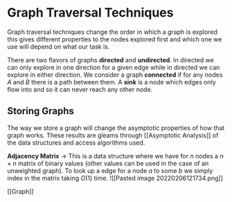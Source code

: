 # Graph Traversal Techniques
Graph traversal techniques change the order in which a graph is explored this gives different properties to the nodes explored first and which one we use will depend on what our task is.

There are two flavors of graphs **directed** and **undirected**. In directed we can only explore in one direction for a given edge while in directed we can explore in either direction. We consider a graph **connected** if for any nodes $A$ and $B$ there is a path between them. A **sink** is a node which edges only flow into and  so it can never reach any other node.

## Storing Graphs
The way we store a graph will change the asymptotic properties of how that graph works. These results are gleams through [[Asymptotic Analysis]] of the data structures and access algorithms used.

**Adjacency Matrix** -> This is a data structure where we have for $n$ nodes a $n\times n$ matrix of binary values (other values can be used in the case of an unweighted graph). To look up a edge for a node $a$ to some $b$ we simply index in the matrix taking $O(1)$ time.
![[Pasted image 20220206121734.png]]

[[Graph]]